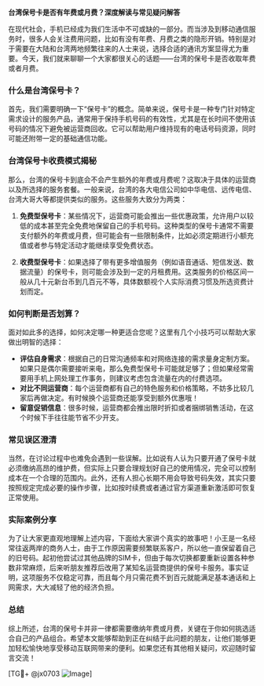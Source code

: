 **台湾保号卡是否有年费或月费？深度解读与常见疑问解答**

在现代社会，手机已经成为我们生活中不可或缺的一部分。而当涉及到移动通信服务时，很多人会关注费用问题，比如有没有年费、月费之类的隐形开销。特别是对于需要在大陆和台湾两地频繁往来的人士来说，选择合适的通讯方案显得尤为重要。今天，我们就来聊聊一个大家都很关心的话题——台湾的保号卡是否收取年费或者月费。

### 什么是台湾保号卡？

首先，我们需要明确一下“保号卡”的概念。简单来说，保号卡是一种专门针对特定需求设计的服务产品，通常用于保持手机号码的有效性，尤其是在长时间不使用该号码的情况下避免被运营商回收。它可以帮助用户维持现有的电话号码资源，同时可能还附带一定的基础通信功能。

### 台湾保号卡收费模式揭秘

那么，台湾的保号卡到底会不会产生额外的年费或月费呢？这取决于具体的运营商以及所选择的服务套餐。一般来说，台湾的各大电信公司如中华电信、远传电信、台湾大哥大等都提供类似的服务。这些服务大致分为两类：

1. **免费型保号卡**：某些情况下，运营商可能会推出一些优惠政策，允许用户以较低的成本甚至完全免费地保留自己的手机号码。这种类型的保号卡通常不需要支付额外的年费或月费，但可能会有一些限制条件，比如必须定期进行小额充值或者参与特定活动才能继续享受免费状态。

2. **收费型保号卡**：如果选择了带有更多增值服务（例如语音通话、短信发送、数据流量）的保号卡，则可能会涉及到一定的月租费用。这类服务的价格区间一般从几十元新台币到几百元不等，具体数额视个人实际消费习惯及所选资费计划而定。

### 如何判断是否划算？

面对如此多的选择，如何决定哪一种更适合您呢？这里有几个小技巧可以帮助大家做出明智的选择：
- **评估自身需求**：根据自己的日常沟通频率和对网络连接的需求量身定制方案。如果只是偶尔需要接听来电，那么免费型保号卡可能就足够了；但如果经常需要用手机上网处理工作事务，则建议考虑包含流量在内的付费选项。
- **对比不同运营商**：每个运营商都有自己的特色服务和价格策略，不妨多比较几家后再做决定。有时候换个运营商还能享受到额外优惠哦！
- **留意促销信息**：很多时候，运营商都会推出限时折扣或者捆绑销售活动，在这个时候下手往往能节省不少开支。

### 常见误区澄清

当然，在讨论过程中也难免会遇到一些误解。比如说有人认为只要开通了保号卡就必须缴纳高昂的维护费，但实际上只要合理规划好自己的使用情况，完全可以控制成本在一个合理的范围内。此外，还有人担心长期不用会导致号码失效，其实只要按照规定完成必要的操作步骤，比如按时续费或者通过官方渠道重新激活即可恢复正常使用。

### 实际案例分享

为了让大家更直观地理解上述内容，下面给大家讲个真实的故事吧！小王是一名经常往返两岸的商务人士，由于工作原因需要频繁联系客户，所以他一直保留着自己的旧号码。起初他尝试过其他品牌的SIM卡，但由于每次切换都要重新设置各种参数非常麻烦，后来听朋友推荐后改用了某知名运营商提供的保号卡服务。事实证明，这项服务不仅稳定可靠，而且每个月只需花费不到百元就能满足基本通话和上网需求，大大减轻了他的经济负担。

### 总结

综上所述，台湾的保号卡并非一律都需要缴纳年费或月费，关键在于你如何挑选适合自己的产品组合。希望本文能够帮助到正在纠结于此问题的朋友，让他们能够更加轻松愉快地享受移动互联网带来的便利。如果您还有其他相关疑问，欢迎随时留言交流！

[TG💪+ @jx0703 ![Image](https://github.com/user-attachments/assets/dbca1d08-cadb-493c-b0ec-ad6f7a83f270)]